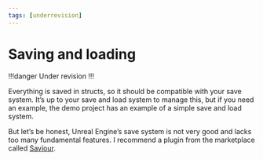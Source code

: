 ```yaml
---
tags: [underrevision]
---
```


# Saving and loading

!!!danger
Under revision
!!!

Everything is saved in structs, so it should be compatible with your save system. It’s up to your save and load system to manage this, but if you need an example, the demo project has an example of a simple save and load system.

But let’s be honest, Unreal Engine’s save system is not very good and lacks too many fundamental features. I recommend a plugin from the marketplace called [Saviour](https://www.unrealengine.com/marketplace/en-US/product/savior).

